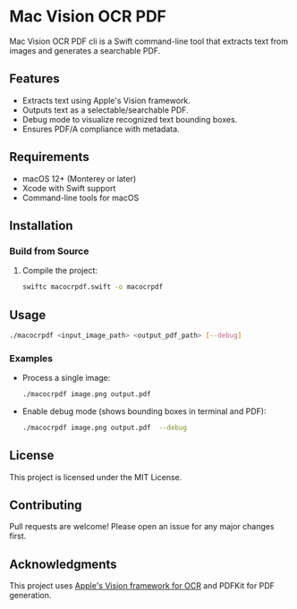 # Mac Vision OCR PDF 

Mac Vision OCR PDF cli is a Swift command-line tool that extracts text from images and generates a searchable PDF.

## Features
- Extracts text using Apple's Vision framework.
- Outputs text as a selectable/searchable PDF.
- Debug mode to visualize recognized text bounding boxes.
- Ensures PDF/A compliance with metadata.

## Requirements
- macOS 12+ (Monterey or later)
- Xcode with Swift support
- Command-line tools for macOS

## Installation
### Build from Source
1. Compile the project:
   ```sh
   swiftc macocrpdf.swift -o macocrpdf 
   ```

## Usage
```sh
./macocrpdf <input_image_path> <output_pdf_path> [--debug]
```

### Examples
- Process a single image:
  ```sh
  ./macocrpdf image.png output.pdf
  ```
- Enable debug mode (shows bounding boxes in terminal and PDF):
  ```sh
  ./macocrpdf image.png output.pdf  --debug
  ```

## License
This project is licensed under the MIT License.

## Contributing
Pull requests are welcome! Please open an issue for any major changes first.

## Acknowledgments
This project uses [Apple's Vision framework for OCR](https://developer.apple.com/documentation/vision/locating-and-displaying-recognized-text) and PDFKit for PDF generation.


